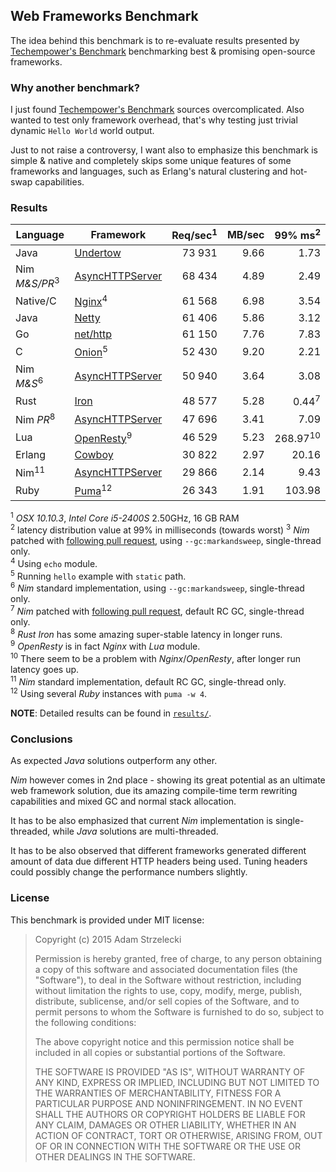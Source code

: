 Web Frameworks Benchmark
------------------------
[techempower]: https://www.techempower.com/benchmarks/

The idea behind this benchmark is to re-evaluate results presented by
[Techempower's Benchmark][techempower] benchmarking best & promising
open-source frameworks.


### Why another benchmark?

I just found [Techempower's Benchmark][techempower] sources overcomplicated.
Also wanted to test only framework overhead, that's why testing just trivial
dynamic `Hello World` world output.

Just to not raise a controversy, I want also to emphasize this benchmark is
simple & native and completely skips some unique features of some frameworks
and languages, such as Erlang's natural clustering and hot-swap capabilities.


### Results

[undertow]: http://undertow.io
[netty]: http://netty.io
[go]: http://golang.org/pkg/net/http/
[onion]: https://github.com/davidmoreno/onion
[cowboy]: http://ninenines.eu/docs/en/cowboy/1.0/guide/getting_started/
[nim]: http://nim-lang.org
[puma]: http://puma.io
[echo]: http://wiki.nginx.org/HttpEchoModule
[resty]: http://openresty.org
[iron]: http://ironframework.io
[pull]: https://github.com/Araq/Nim/pull/2244

|  Language    |        Framework        | Req/sec<sup>1</sup> |MB/sec| 99% ms<sup>2</sup>|
| ------------ | ---------------------------------- | --------:| ----:| ------:|
| Java         | [Undertow][undertow]               |  73 931  | 9.66 |   1.73 |
| Nim *M&S/PR*<sup>3</sup> | [AsyncHTTPServer][nim] |  68 434  | 4.89 |   2.49 |
| Native/C     | [Nginx][echo]<sup>4</sup>          |  61 568  | 6.98 |   3.54 |
| Java         | [Netty][netty]                     |  61 406  | 5.86 |   3.12 |
| Go           | [net/http][go]                     |  61 150  | 7.76 |   7.83 |
| C            | [Onion][onion]<sup>5</sup>         |  52 430  | 9.20 |   2.21 |
| Nim *M&S*<sup>6</sup>    | [AsyncHTTPServer][nim] |  50 940  | 3.64 |   3.08 |
| Rust         | [Iron][iron]                       |  48 577  | 5.28 |   0.44<sup>7</sup> |
| Nim *PR*<sup>8</sup>     | [AsyncHTTPServer][nim] |  47 696  | 3.41 |   7.09 |
| Lua          | [OpenResty][resty]<sup>9</sup>     |  46 529  | 5.23 | 268.97<sup>10</sup> |
| Erlang       | [Cowboy][cowboy]                   |  30 822  | 2.97 |  20.16 |
| Nim<sup>11</sup>         | [AsyncHTTPServer][nim] |  29 866  | 2.14 |   9.43 |
| Ruby         | [Puma][puma]<sup>12</sup>          |  26 343  | 1.91 | 103.98 |

<sup>1</sup> *OSX 10.10.3*, *Intel Core i5-2400S* 2.50GHz, 16 GB RAM  
<sup>2</sup> latency distribution value at 99% in milliseconds (towards worst)
<sup>3</sup> *Nim* patched with [following pull request][pull],
             using `--gc:markandsweep`, single-thread only.  
<sup>4</sup> Using `echo` module.  
<sup>5</sup> Running `hello` example with `static` path.  
<sup>6</sup> *Nim* standard implementation,
             using `--gc:markandsweep`, single-thread only.  
<sup>7</sup> *Nim* patched with [following pull request][pull],
             default RC GC, single-thread only.  
<sup>8</sup> *Rust* *Iron* has some amazing super-stable latency
             in longer runs.  
<sup>9</sup> *OpenResty* is in fact *Nginx* with *Lua* module.  
<sup>10</sup> There seem to be a problem with *Nginx*/*OpenResty*, after longer
             run latency goes up.  
<sup>11</sup> *Nim* standard implementation,
             default RC GC, single-thread only.  
<sup>12</sup> Using several *Ruby* instances with `puma -w 4`.  

**NOTE**: Detailed results can be found in [`results/`](results).

### Conclusions

As expected *Java* solutions outperform any other.

*Nim* however comes in 2nd place - showing its great potential as an ultimate
web framework solution, due its amazing compile-time term rewriting
capabilities and mixed GC and normal stack allocation.

It has to be also emphasized that current *Nim* implementation is
single-threaded, while *Java* solutions are multi-threaded.

It has to be also observed that different frameworks generated different amount
of data due different HTTP headers being used. Tuning headers could possibly
change the performance numbers slightly.

### License

This benchmark is provided under MIT license:

> Copyright (c) 2015 Adam Strzelecki
>
> Permission is hereby granted, free of charge, to any person obtaining
> a copy of this software and associated documentation files (the
> "Software"), to deal in the Software without restriction, including
> without limitation the rights to use, copy, modify, merge, publish,
> distribute, sublicense, and/or sell copies of the Software, and to
> permit persons to whom the Software is furnished to do so, subject to
> the following conditions:
> 
> The above copyright notice and this permission notice shall be
> included in all copies or substantial portions of the Software.
> 
> THE SOFTWARE IS PROVIDED "AS IS", WITHOUT WARRANTY OF ANY KIND,
> EXPRESS OR IMPLIED, INCLUDING BUT NOT LIMITED TO THE WARRANTIES OF
> MERCHANTABILITY, FITNESS FOR A PARTICULAR PURPOSE AND
> NONINFRINGEMENT. IN NO EVENT SHALL THE AUTHORS OR COPYRIGHT HOLDERS BE
> LIABLE FOR ANY CLAIM, DAMAGES OR OTHER LIABILITY, WHETHER IN AN ACTION
> OF CONTRACT, TORT OR OTHERWISE, ARISING FROM, OUT OF OR IN CONNECTION
> WITH THE SOFTWARE OR THE USE OR OTHER DEALINGS IN THE SOFTWARE.
